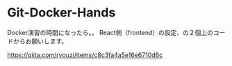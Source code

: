 # Git-Docker-Hands

Docker演習の時間になったら。。
React側（frontend）の設定、の２個上のコードからお願いします。

https://qiita.com/ryouzi/items/c8c3fa4a5e16e6710d6c
